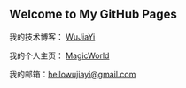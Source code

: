 ## Welcome to My GitHub Pages

我的技术博客： [WuJiaYi](http://www.wujiayi.vip)

我的个人主页： [MagicWorld](http://www.magicworld.vip)

我的邮箱：hellowujiayi@gmail.com


